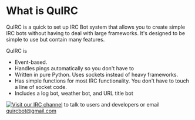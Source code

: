 # What is QuIRC
QuIRC is a quick to set up IRC Bot system that allows you to create simple IRC bots
without having to deal with large frameworks. It's designed to be simple to use but contain many features.

QuIRC is

* Event-based.
* Handles pings automatically so you don't have to
* Written in pure Python. Uses sockets instead of heavy frameworks.
* Has simple functions for most IRC functionality. You don't have to touch a
  line of socket code.
* Includes a log bot, weather bot, and URL title bot

[![Visit our IRC channel](https://kiwiirc.com/buttons/chat.freenode.net/#quirc.png)](https://kiwiirc.com/client/chat.freenode.net/?nick=quirc?##quirc) to talk to users and developers or email quircbot@gmail.com
